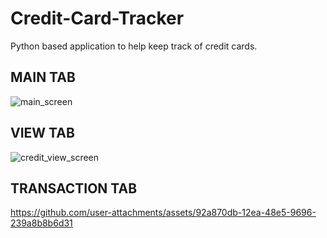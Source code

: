 # Credit-Card-Tracker
Python based application to help keep track of credit cards.

## MAIN TAB

![main_screen](https://github.com/user-attachments/assets/0aa0a952-ca9a-4fb1-83f1-df7bd60cdd4b)



## VIEW TAB

![credit_view_screen](https://github.com/user-attachments/assets/1fadf3ab-53d4-41a9-8e52-404e72db741e)



## TRANSACTION TAB


https://github.com/user-attachments/assets/92a870db-12ea-48e5-9696-239a8b8b6d31

